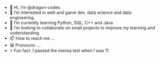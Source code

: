 - 👋 Hi, I’m @dragon-codes
- 👀 I’m interested in web and game dev, data science and data engineering.
- 🌱 I’m currently learning Python, SQL, C++ and Java
- 💞️ I’m looking to collaborate on small projects to improve my learning and understanding.
- 📫 How to reach me ...
- 😄 Pronouns: ...   
- ⚡ Fun fact: I passed the mensa test when I was 11

<!---
dragon-codes/dragon-codes is a ✨ special ✨ repository because its `README.md` (this file) appears on your GitHub profile.
You can click the Preview link to take a look at your changes.
--->
